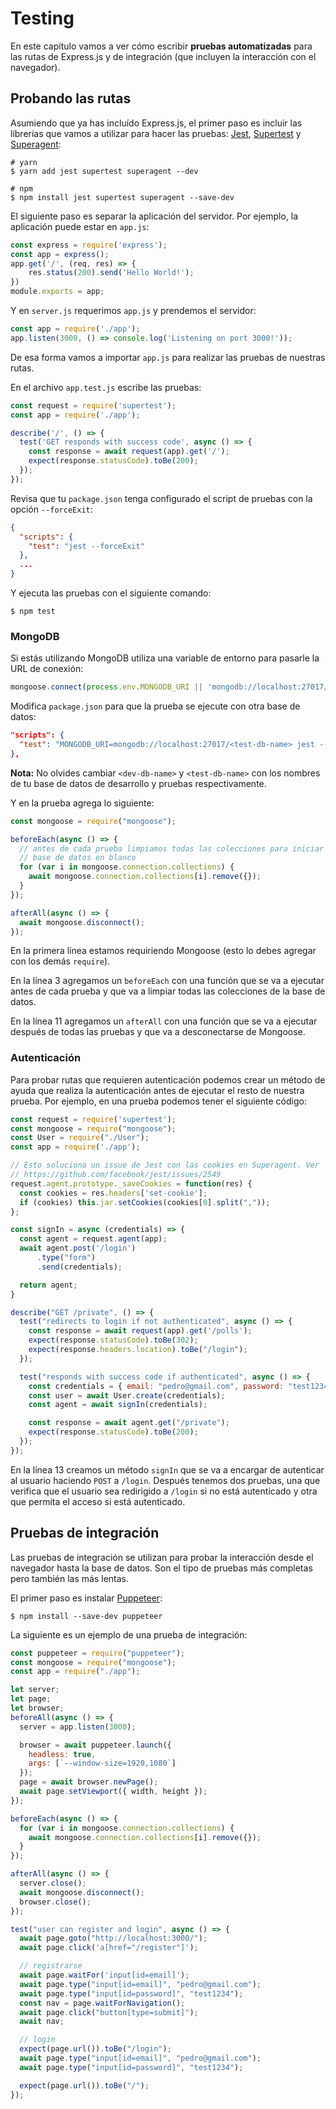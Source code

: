 # Testing

En este capítulo vamos a ver cómo escribir **pruebas automatizadas** para las rutas de Express.js y de integración (que incluyen la interacción con el navegador).

## Probando las rutas

Asumiendo que ya has incluído Express.js, el primer paso es incluir las librerías que vamos a utilizar para hacer las pruebas: [Jest](https://facebook.github.io/jest/docs/en/getting-started.html), [Supertest](https://github.com/visionmedia/supertest) y [Superagent](https://github.com/visionmedia/superagent):

```
# yarn
$ yarn add jest supertest superagent --dev

# npm
$ npm install jest supertest superagent --save-dev
```

El siguiente paso es separar la aplicación del servidor. Por ejemplo, la aplicación puede estar en `app.js`:

```javascript
const express = require('express');
const app = express();
app.get('/', (req, res) => {
    res.status(200).send('Hello World!');
})
module.exports = app;
```

Y en `server.js` requerimos `app.js` y prendemos el servidor:

```javascript
const app = require('./app');
app.listen(3000, () => console.log('Listening on port 3000!'));
```

De esa forma vamos a importar `app.js` para realizar las pruebas de nuestras rutas.

En el archivo `app.test.js` escribe las pruebas:

```javascript
const request = require('supertest');
const app = require('./app');

describe('/', () => {
  test('GET responds with success code', async () => {
    const response = await request(app).get('/');
    expect(response.statusCode).toBe(200);
  });
});
```

Revisa que tu `package.json` tenga configurado el script de pruebas con la opción `--forceExit`:

```json
{
  "scripts": {
    "test": "jest --forceExit"
  },
  ...  
}
```

Y ejecuta las pruebas con el siguiente comando:

```
$ npm test
```

### MongoDB

Si estás utilizando MongoDB utiliza una variable de entorno para pasarle la URL de conexión:

```javascript
mongoose.connect(process.env.MONGODB_URI || 'mongodb://localhost:27017/<dev-db-name>', { useNewUrlParser: true });
```

Modifica `package.json` para que la prueba se ejecute con otra base de datos:

```json
"scripts": {
  "test": "MONGODB_URI=mongodb://localhost:27017/<test-db-name> jest --forceExit"
},
```

**Nota:** No olvides cambiar `<dev-db-name>` y `<test-db-name>` con los nombres de tu base de datos de desarrollo y pruebas respectivamente.

Y en la prueba agrega lo siguiente:

```javascript
const mongoose = require("mongoose");

beforeEach(async () => {
  // antes de cada prueba limpiamos todas las colecciones para iniciar con una
  // base de datos en blanco
  for (var i in mongoose.connection.collections) {
    await mongoose.connection.collections[i].remove({});
  }
});

afterAll(async () => {
  await mongoose.disconnect();
});
```

En la primera línea estamos requiriendo Mongoose (esto lo debes agregar con los demás `require`).

En la línea 3 agregamos un `beforeEach` con una función que se va a ejecutar antes de cada prueba y que va a limpiar todas las colecciones de la base de datos.

En la línea 11 agregamos un `afterAll` con una función que se va a ejecutar después de todas las pruebas y que va a desconectarse de Mongoose.

### Autenticación

Para probar rutas que requieren autenticación podemos crear un método de ayuda que realiza la autenticación antes de ejecutar el resto de nuestra prueba. Por ejemplo, en una prueba podemos tener el siguiente código:

```javascript
const request = require('supertest');
const mongoose = require("mongoose");
const User = require("./User");
const app = require('./app');

// Esto soluciona un issue de Jest con las cookies en Superagent. Ver
// https://github.com/facebook/jest/issues/2549
request.agent.prototype._saveCookies = function(res) {
  const cookies = res.headers['set-cookie'];
  if (cookies) this.jar.setCookies(cookies[0].split(","));
};

const signIn = async (credentials) => {
  const agent = request.agent(app);
  await agent.post('/login')
      .type("form")
      .send(credentials);

  return agent;
}

describe("GET /private", () => {
  test("redirects to login if not authenticated", async () => {
    const response = await request(app).get('/polls');
    expect(response.statusCode).toBe(302);
    expect(response.headers.location).toBe("/login");
  });

  test("responds with success code if authenticated", async () => {
    const credentials = { email: "pedro@gmail.com", password: "test1234" };
    const user = await User.create(credentials);
    const agent = await signIn(credentials);

    const response = await agent.get("/private");
    expect(response.statusCode).toBe(200);
  });
});
```

En la línea 13 creamos un método `signIn` que se va a encargar de autenticar al usuario haciendo `POST` a `/login`. Después tenemos dos pruebas, una que verifica que el usuario sea redirigido a `/login` si no está autenticado y otra que permita el acceso si está autenticado.

## Pruebas de integración

Las pruebas de integración se utilizan para probar la interacción desde el navegador hasta la base de datos. Son el tipo de pruebas más completas pero también las más lentas.

El primer paso es instalar [Puppeteer](https://github.com/GoogleChrome/puppeteer):

```
$ npm install --save-dev puppeteer
```

La siguiente es un ejemplo de una prueba de integración:


```javascript
const puppeteer = require("puppeteer");
const mongoose = require("mongoose");
const app = require("./app");

let server;
let page;
let browser;
beforeAll(async () => {
  server = app.listen(3000);

  browser = await puppeteer.launch({
    headless: true,
    args: [`--window-size=1920,1080`]
  });
  page = await browser.newPage();
  await page.setViewport({ width, height });
});

beforeEach(async () => {
  for (var i in mongoose.connection.collections) {
    await mongoose.connection.collections[i].remove({});
  }
});

afterAll(async () => {
  server.close();
  await mongoose.disconnect();
  browser.close();
});

test("user can register and login", async () => {
  await page.goto("http://localhost:3000/");
  await page.click('a[href="/register"]');

  // registrarse
  await page.waitFor('input[id=email]');
  await page.type("input[id=email]", "pedro@gmail.com");
  await page.type("input[id=password]", "test1234");
  const nav = page.waitForNavigation();
  await page.click("button[type=submit]");
  await nav;

  // login
  expect(page.url()).toBe("/login");
  await page.type("input[id=email]", "pedro@gmail.com");
  await page.type("input[id=password]", "test1234");

  expect(page.url()).toBe("/");
});
```
